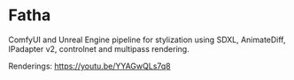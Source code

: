 # Fatha
 ComfyUI and Unreal Engine pipeline for stylization using SDXL, AnimateDiff, IPadapter v2, controlnet and multipass rendering.

 Renderings: https://youtu.be/YYAGwQLs7q8
